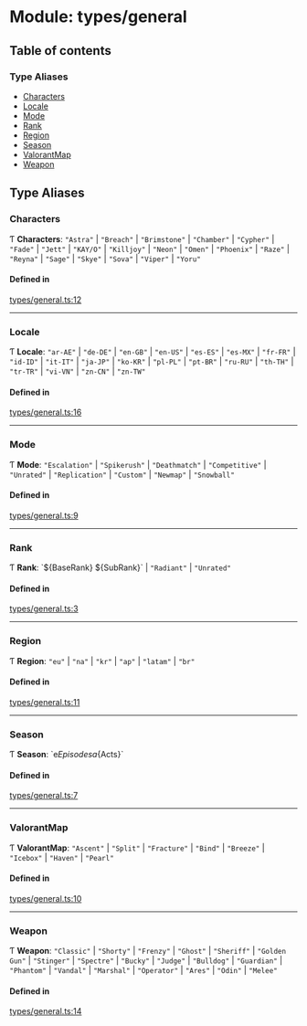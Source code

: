 # Module: types/general

## Table of contents

### Type Aliases

- [Characters](types_general.md#characters)
- [Locale](types_general.md#locale)
- [Mode](types_general.md#mode)
- [Rank](types_general.md#rank)
- [Region](types_general.md#region)
- [Season](types_general.md#season)
- [ValorantMap](types_general.md#valorantmap)
- [Weapon](types_general.md#weapon)

## Type Aliases

### Characters

Ƭ **Characters**: ``"Astra"`` \| ``"Breach"`` \| ``"Brimstone"`` \| ``"Chamber"`` \| ``"Cypher"`` \| ``"Fade"`` \| ``"Jett"`` \| ``"KAY/O"`` \| ``"Killjoy"`` \| ``"Neon"`` \| ``"Omen"`` \| ``"Phoenix"`` \| ``"Raze"`` \| ``"Reyna"`` \| ``"Sage"`` \| ``"Skye"`` \| ``"Sova"`` \| ``"Viper"`` \| ``"Yoru"``

#### Defined in

[types/general.ts:12](https://github.com/jameslinimk/unofficial-valorant-api/blob/c148ced/package/src/types/general.ts#L12)

___

### Locale

Ƭ **Locale**: ``"ar-AE"`` \| ``"de-DE"`` \| ``"en-GB"`` \| ``"en-US"`` \| ``"es-ES"`` \| ``"es-MX"`` \| ``"fr-FR"`` \| ``"id-ID"`` \| ``"it-IT"`` \| ``"ja-JP"`` \| ``"ko-KR"`` \| ``"pl-PL"`` \| ``"pt-BR"`` \| ``"ru-RU"`` \| ``"th-TH"`` \| ``"tr-TR"`` \| ``"vi-VN"`` \| ``"zn-CN"`` \| ``"zn-TW"``

#### Defined in

[types/general.ts:16](https://github.com/jameslinimk/unofficial-valorant-api/blob/c148ced/package/src/types/general.ts#L16)

___

### Mode

Ƭ **Mode**: ``"Escalation"`` \| ``"Spikerush"`` \| ``"Deathmatch"`` \| ``"Competitive"`` \| ``"Unrated"`` \| ``"Replication"`` \| ``"Custom"`` \| ``"Newmap"`` \| ``"Snowball"``

#### Defined in

[types/general.ts:9](https://github.com/jameslinimk/unofficial-valorant-api/blob/c148ced/package/src/types/general.ts#L9)

___

### Rank

Ƭ **Rank**: \`${BaseRank} ${SubRank}\` \| ``"Radiant"`` \| ``"Unrated"``

#### Defined in

[types/general.ts:3](https://github.com/jameslinimk/unofficial-valorant-api/blob/c148ced/package/src/types/general.ts#L3)

___

### Region

Ƭ **Region**: ``"eu"`` \| ``"na"`` \| ``"kr"`` \| ``"ap"`` \| ``"latam"`` \| ``"br"``

#### Defined in

[types/general.ts:11](https://github.com/jameslinimk/unofficial-valorant-api/blob/c148ced/package/src/types/general.ts#L11)

___

### Season

Ƭ **Season**: \`e${Episodes}a${Acts}\`

#### Defined in

[types/general.ts:7](https://github.com/jameslinimk/unofficial-valorant-api/blob/c148ced/package/src/types/general.ts#L7)

___

### ValorantMap

Ƭ **ValorantMap**: ``"Ascent"`` \| ``"Split"`` \| ``"Fracture"`` \| ``"Bind"`` \| ``"Breeze"`` \| ``"Icebox"`` \| ``"Haven"`` \| ``"Pearl"``

#### Defined in

[types/general.ts:10](https://github.com/jameslinimk/unofficial-valorant-api/blob/c148ced/package/src/types/general.ts#L10)

___

### Weapon

Ƭ **Weapon**: ``"Classic"`` \| ``"Shorty"`` \| ``"Frenzy"`` \| ``"Ghost"`` \| ``"Sheriff"`` \| ``"Golden Gun"`` \| ``"Stinger"`` \| ``"Spectre"`` \| ``"Bucky"`` \| ``"Judge"`` \| ``"Bulldog"`` \| ``"Guardian"`` \| ``"Phantom"`` \| ``"Vandal"`` \| ``"Marshal"`` \| ``"Operator"`` \| ``"Ares"`` \| ``"Odin"`` \| ``"Melee"``

#### Defined in

[types/general.ts:14](https://github.com/jameslinimk/unofficial-valorant-api/blob/c148ced/package/src/types/general.ts#L14)
